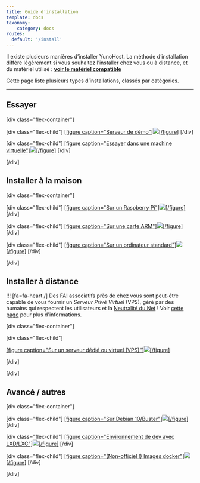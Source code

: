 ```yaml
---
title: Guide d'installation
template: docs
taxonomy:
    category: docs
routes:
  default: '/install'
---
```


Il existe plusieurs manières d’installer YunoHost. La méthode d’installation diffère légèrement si vous souhaitez l’installer chez vous ou à distance, et du matériel utilisé : **[voir le matériel compatible](/hardware)**

Cette page liste plusieurs types d’installations, classés par catégories.

---

## Essayer

[div class="flex-container"]

[div class="flex-child"]
[[figure caption="Serveur de démo"]![](image://logo.png?height=150)[/figure]](/try)
[/div]

[div class="flex-child"]
[[figure caption="Essayer dans une machine virtuelle"]![](image://virtualbox.png?height=150)[/figure]](/install_on_virtualbox)
[/div]

[/div]

## Installer à la maison

[div class="flex-container"]

[div class="flex-child"]
[[figure caption="Sur un Raspberry Pi"]![](image://raspberrypi.jpg?height=150)[/figure]](/install_on_raspberry)
[/div]

[div class="flex-child"]
[[figure caption="Sur une carte ARM"]![](image://olinuxino.jpg?height=150)[/figure]](/install_on_arm_board)
[/div]

[div class="flex-child"]
[[figure caption="Sur un ordinateur standard"]![](image://computer.png?height=150)[/figure]](/install_iso)
[/div]

[/div]

## Installer à distance

!!! [fa=fa-heart /] Des FAI associatifs près de chez vous sont peut-être capable de vous fournir un *Serveur Privé Virtuel* (VPS), géré par des humains qui respectent les utilisateurs et la [Neutralité du Net](https://fr.wikipedia.org/wiki/Neutralit%C3%A9_du_r%C3%A9seau) ! Voir [cette page](https://db.ffdn.org/) pour plus d'informations.

[div class="flex-container"]

[div class="flex-child"]

[[figure caption="Sur un serveur dédié ou virtuel (VPS)"]![](image://vps.png?height=150)[/figure]](/install_on_vps)

[/div]

[/div]

## Avancé / autres

[div class="flex-container"]

[div class="flex-child"]
[[figure caption="Sur Debian 10/Buster"]![](image://debian-logo.png?height=150)[/figure]](/install_on_debian)
[/div]

[div class="flex-child"]
[[figure caption="Environnement de dev avec LXD/LXC"]![](image://lxc.png?height=150)[/figure]](/dev)
[/div]

[div class="flex-child"]
[[figure caption="(Non-officiel !) Images docker"]![](image://docker.png?height=150)[/figure]](/docker)
[/div]

[/div]
